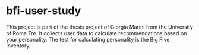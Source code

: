# bfi-user-study

This project is part of the thesis project of Giorgia Marini from the University of Roma Tre. It collects user data to calculate recommendations based on your personality.
The test for calculating personality is the Big Five Inventory.
